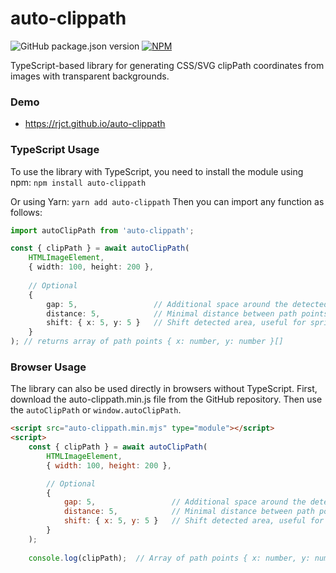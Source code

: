 # auto-clippath
![GitHub package.json version](https://img.shields.io/github/package-json/v/rjct/auto-clippath)
[![NPM](https://img.shields.io/badge/npm-auto--clippath-blue)](https://www.npmjs.com/package/auto-clippath)

TypeScript-based library for generating CSS/SVG clipPath coordinates from images with transparent backgrounds.

### Demo
- https://rjct.github.io/auto-clippath

### TypeScript Usage
To use the library with TypeScript, you need to install the module using npm:
``
npm install auto-clippath
``

Or using Yarn:
``
yarn add auto-clippath
``
Then you can import any function as follows:

```typescript
import autoClipPath from 'auto-clippath';

const { clipPath } = await autoClipPath(
    HTMLImageElement,
    { width: 100, height: 200 },
    
    // Optional
    { 
        gap: 5,                 // Additional space around the detected area
        distance: 5,            // Minimal distance between path points
        shift: { x: 5, y: 5 }   // Shift detected area, useful for sprites
    }
); // returns array of path points { x: number, y: number }[]
```

### Browser Usage
The library can also be used directly in browsers without TypeScript. First, download the auto-clippath.min.js file from the GitHub repository. Then use the `autoClipPath` or `window.autoClipPath`.

```html
<script src="auto-clippath.min.mjs" type="module"></script>
<script>
    const { clipPath } = await autoClipPath(
        HTMLImageElement, 
        { width: 100, height: 200 },

        // Optional
        {
            gap: 5,                 // Additional space around the detected area
            distance: 5,            // Minimal distance between path points
            shift: { x: 5, y: 5 }   // Shift detected area, useful for sprites
        }
    );
    
    console.log(clipPath);  // Array of path points { x: number, y: number }[]
```
